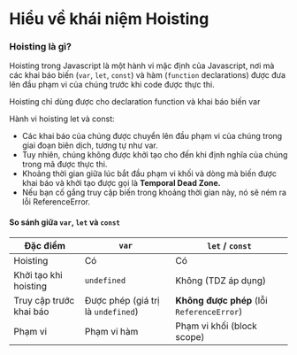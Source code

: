 # Hiểu về khái niệm Hoisting

### Hoisting là gì?

Hoisting trong Javascript là một hành vi mặc định của Javascript, nơi mà các khai báo biến (`var`, `let`, `const`) và hàm (`function` declarations) được đưa lên đầu phạm vi của chúng trước khi code được thực thi.

Hoisting chỉ dùng được cho declaration function và khai báo biến var

Hành vi hoisting let và const:

* Các khai báo của chúng được chuyển lên đầu phạm vi của chúng trong giai đoạn biên dịch, tương tự như var.&#x20;
* Tuy nhiên, chúng không được khởi tạo cho đến khi định nghĩa của chúng trong mã được thực thi.
* Khoảng thời gian giữa lúc bắt đầu phạm vi khối và dòng mà biến được khai báo và khởi tạo được gọi là **Temporal Dead Zone.**
* Nếu bạn cố gắng truy cập biến trong khoảng thời gian này, nó sẽ ném ra lỗi ReferenceError.

#### **So sánh giữa `var`, `let` và `const`**

| Đặc điểm                | `var`                              | `let` / `const`                            |
| ----------------------- | ---------------------------------- | ------------------------------------------ |
| Hoisting                | Có                                 | Có                                         |
| Khởi tạo khi hoisting   | `undefined`                        | Không (TDZ áp dụng)                        |
| Truy cập trước khai báo | Được phép (giá trị là `undefined`) | **Không được phép** (lỗi `ReferenceError`) |
| Phạm vi                 | Phạm vi hàm                        | Phạm vi khối (block scope)                 |
